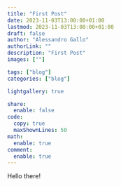 ```yaml
---
title: "First Post"
date: 2023-11-03T13:00:00+01:00
lastmod: 2023-11-03T13:00:00+01:00
draft: false
author: "Alessandro Gallo"
authorLink: ""
description: "First Post"
images: [""]

tags: ["blog"]
categories: ["blog"]

lightgallery: true

share:
  enable: false
code:
  copy: true
  maxShownLines: 50
math:
  enable: true
comment:
  enable: true
---
```


Hello there!